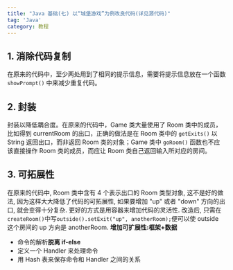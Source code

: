 ```yaml
---
title: "Java 基础(七) 以“城堡游戏”为例改良代码(详见源代码)"
tag: 'Java'
category: 教程
---
```


## 1. 消除代码复制

在原来的代码中，至少两处用到了相同的提示信息，需要将提示信息放在一个函数 ```showPrompt()``` 中来减少重复代码。

## 2. 封装

封装以降低耦合度。在原来的代码中，Game 类大量使用了 Room 类中的成员，比如得到 currentRoom 的出口，正确的做法是在 Room 类中的 ```getExits()``` 以 String 返回出口，而非返回 Room 类的对象；Game 类中 ```goRoom()``` 函数也不应该直接操作 Room 类的成员，而应让 Room 类自己返回输入所对应的房间。

## 3. 可拓展性

在原来的代码中, Room 类中含有 4 个表示出口的 Room 类型对象, 这不是好的做法, 因为这样大大降低了代码的可拓展性, 如果要增加 "up" 或者 "down" 方向的出口, 就会变得十分复杂. 更好的方式是用容器来增加代码的灵活性. 改造后, 只需在 ```createRoom()```中写```outside().setExit("up", anotherRoom);```便可以使 outside 这个房间的 up 方向是 anotherRoom.
**增加可扩展性:框架+数据**

+ 命令的解析**脱离 if-else**
+ 定义一个 Handler 来处理命令
+ 用 Hash 表来保存命令和 Handler 之间的关系
